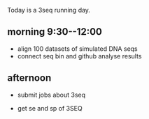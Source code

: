 Today is a 3seq running day. 

## morning 9:30--12:00
- align 100 datasets of simulated DNA seqs
- connect seq bin and github analyse results


## afternoon

- submit jobs about 3seq

- get se and sp of 3SEQ






